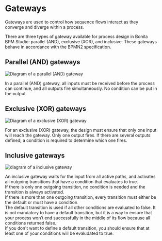 # Gateways

Gateways are used to control how sequence flows interact as they converge and diverge within a process.

There are three types of gateway available for process design in Bonita BPM Studio: parallel (AND), exclusive (XOR), and inclusive. These gateways behave in accordance with the BPMN2 specification.

## Parallel (AND) gateways

  ![Diagram of a parallel (AND) gateway](images/images-6_0/papde_pm_diag_gateways_parallel_gate.png)

In a parallel (AND) gateway, all inputs must be received before the process can continue, and all outputs fire simultaneously. No condition can be put in the output.

## Exclusive (XOR) gateways

  ![Diagram of a exclusive (XOR) gateway](images/images-6_0/papde_pm_diag_gateways_exclusive_gate.png)

For an exclusive (XOR) gateway, the design must ensure that only one input will reach the gateway. Only one output fires. If there are
several outputs defined, a condition is required to determine which one fires.

## Inclusive gateways

  ![diagram of a inclusive gateway](images/images-6_0/papde_pm_diag_gateways_inclusive_gate.png)

An inclusive gateway waits for the input from all active paths, and activates all outgoing transitions that have a condition that
evaluates to true.  
If there is only one outgoing transition, no condition is needed and the transition is always activated.  
If there is more than one outgoing transition, every transition must either be the default or must have a condition.  
The default transition is used if all other conditions are evaluated to false. It is not mandatory to have a default transition, but it is a way to ensure that your process won’t end successfully in the middle of its flow because all conditions returned false.  
If you don't want to define a default transition, you should ensure that at least one of your conditions will be evaludated to true.